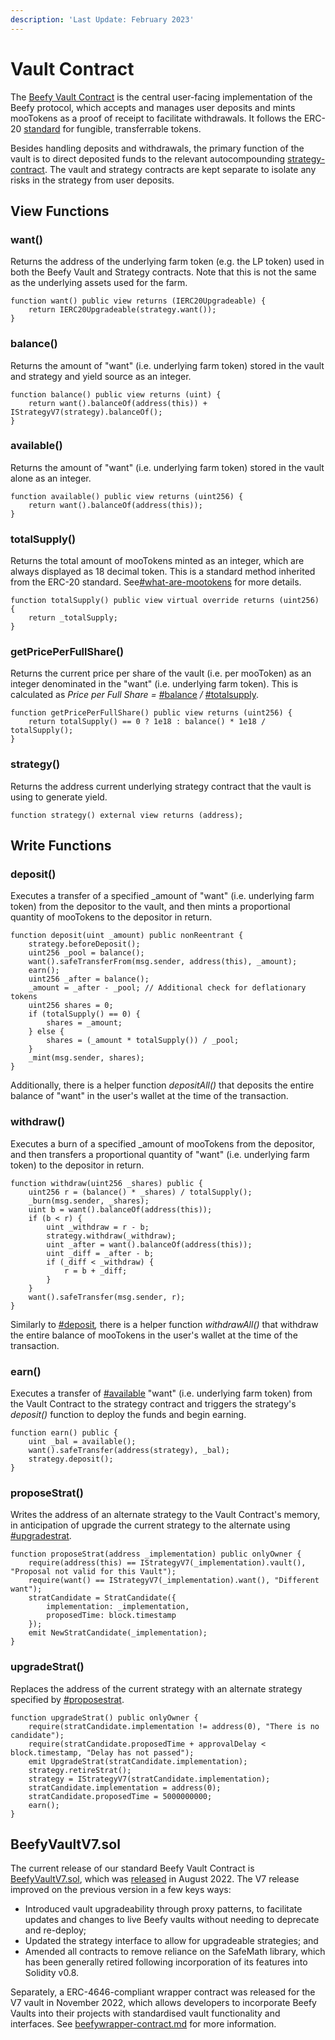 ```yaml
---
description: 'Last Update: February 2023'
---
```


# Vault Contract

The [Beefy Vault Contract](https://github.com/beefyfinance/beefy-contracts/blob/master/contracts/BIFI/vaults/BeefyVaultV7.sol) is the central user-facing implementation of the Beefy protocol, which accepts and manages user deposits and mints mooTokens as a proof of receipt to facilitate withdrawals. It follows the ERC-20 [standard](https://eips.ethereum.org/EIPS/eip-20) for fungible, transferrable tokens.

Besides handling deposits and withdrawals, the primary function of the vault is to direct deposited funds to the relevant autocompounding [strategy-contract](strategy-contract/ "mention"). The vault and strategy contracts are kept separate to isolate any risks in the strategy from user deposits.

## View Functions

### want()

Returns the address of the underlying farm token (e.g. the LP token) used in both the Beefy Vault and Strategy contracts. Note that this is not the same as the underlying assets used for the farm.

```solidity
function want() public view returns (IERC20Upgradeable) {
    return IERC20Upgradeable(strategy.want());
}
```

### balance()

Returns the amount of "want" (i.e. underlying farm token) stored in the vault and strategy and yield source as an integer.

```solidity
function balance() public view returns (uint) {
    return want().balanceOf(address(this)) + IStrategyV7(strategy).balanceOf();
}
```

### available()

Returns the amount of "want" (i.e. underlying farm token) stored in the vault alone as an integer.

```solidity
function available() public view returns (uint256) {
    return want().balanceOf(address(this));
}
```

### totalSupply()

Returns the total amount of mooTokens minted as an integer, which are always displayed as 18 decimal token. This is a standard method inherited from the ERC-20 standard. See[#what-are-mootokens](../beefy-products/vaults.md#what-are-mootokens "mention") for more details.

```solidity
function totalSupply() public view virtual override returns (uint256) {
    return _totalSupply;
}
```

### getPricePerFullShare()

Returns the current price per share of the vault (i.e. per mooToken) as an integer denominated in the "want" (i.e. underlying farm token). This is calculated as _Price per Full Share =_ [#balance](vault-contract.md#balance "mention") _/_ [#totalsupply](vault-contract.md#totalsupply "mention").

```solidity
function getPricePerFullShare() public view returns (uint256) {
    return totalSupply() == 0 ? 1e18 : balance() * 1e18 / totalSupply();
}
```

### strategy()

Returns the address current underlying strategy contract that the vault is using to generate yield.

```solidity
function strategy() external view returns (address);
```

## Write Functions

### deposit()

Executes a transfer of a specified \_amount of "want" (i.e. underlying farm token) from the depositor to the vault, and then mints a proportional quantity of mooTokens to the depositor in return.

```solidity
function deposit(uint _amount) public nonReentrant {
    strategy.beforeDeposit();
    uint256 _pool = balance();
    want().safeTransferFrom(msg.sender, address(this), _amount);
    earn();
    uint256 _after = balance();
    _amount = _after - _pool; // Additional check for deflationary tokens
    uint256 shares = 0;
    if (totalSupply() == 0) {
        shares = _amount;
    } else {
        shares = (_amount * totalSupply()) / _pool;
    }
    _mint(msg.sender, shares);
}
```

Additionally, there is a helper function _depositAll()_ that deposits the entire balance of "want" in the user's wallet at the time of the transaction.

### withdraw()

Executes a burn of a specified \_amount of mooTokens from the depositor, and then transfers a proportional quantity of "want" (i.e. underlying farm token) to the depositor in return.

```solidity
function withdraw(uint256 _shares) public {
    uint256 r = (balance() * _shares) / totalSupply();
    _burn(msg.sender, _shares);
    uint b = want().balanceOf(address(this));
    if (b < r) {
        uint _withdraw = r - b;
        strategy.withdraw(_withdraw);
        uint _after = want().balanceOf(address(this));
        uint _diff = _after - b;
        if (_diff < _withdraw) {
            r = b + _diff;
        }
    }
    want().safeTransfer(msg.sender, r);
}
```

Similarly to [#deposit](vault-contract.md#deposit "mention")_,_ there is a helper function _withdrawAll()_ that withdraw the entire balance of mooTokens in the user's wallet at the time of the transaction.

### earn()

Executes a transfer of [#available](vault-contract.md#available "mention") "want" (i.e. underlying farm token) from the Vault Contract to the strategy contract and triggers the strategy's _deposit()_ function to deploy the funds and begin earning.

```solidity
function earn() public {
    uint _bal = available();
    want().safeTransfer(address(strategy), _bal);
    strategy.deposit();
}
```

### proposeStrat()

Writes the address of an alternate strategy to the Vault Contract's memory, in anticipation of upgrade the current strategy to the alternate using [#upgradestrat](vault-contract.md#upgradestrat "mention").

```solidity
function proposeStrat(address _implementation) public onlyOwner {
    require(address(this) == IStrategyV7(_implementation).vault(), "Proposal not valid for this Vault");
    require(want() == IStrategyV7(_implementation).want(), "Different want");
    stratCandidate = StratCandidate({
        implementation: _implementation,
        proposedTime: block.timestamp
    });
    emit NewStratCandidate(_implementation);
}
```

### upgradeStrat()

Replaces the address of the current strategy with an alternate strategy specified by [#proposestrat](vault-contract.md#proposestrat "mention").

```solidity
function upgradeStrat() public onlyOwner {
    require(stratCandidate.implementation != address(0), "There is no candidate");
    require(stratCandidate.proposedTime + approvalDelay < block.timestamp, "Delay has not passed");
    emit UpgradeStrat(stratCandidate.implementation);
    strategy.retireStrat();
    strategy = IStrategyV7(stratCandidate.implementation);
    stratCandidate.implementation = address(0);
    stratCandidate.proposedTime = 5000000000;
    earn();
}
```

## BeefyVaultV7.sol

The current release of our standard Beefy Vault Contract is [BeefyVaultV7.sol](https://github.com/beefyfinance/beefy-contracts/blob/master/contracts/BIFI/vaults/BeefyVaultV7.sol), which was [released](https://github.com/beefyfinance/beefy-contracts/pull/83) in August 2022. The V7 release improved on the previous version in a few keys ways:

* Introduced vault upgradeability through proxy patterns, to facilitate updates and changes to live Beefy vaults without needing to deprecate and re-deploy;
* Updated the strategy interface to allow for upgradeable strategies; and
* Amended all contracts to remove reliance on the SafeMath library, which has been generally retired following incorporation of its features into Solidity v0.8.

Separately, a ERC-4646-compliant wrapper contract was released for the V7 vault in November 2022, which allows developers to incorporate Beefy Vaults into their projects with standardised vault functionality and interfaces. See [beefywrapper-contract.md](other-beefy-contracts/beefywrapper-contract.md "mention") for more information.
